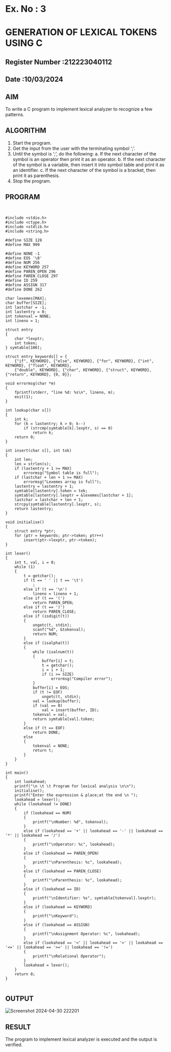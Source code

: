 # Ex. No : 3	
# GENERATION OF LEXICAL TOKENS USING C
## Register Number :212223040112

## Date :10/03/2024 

## AIM   
To write a C program to implement lexical analyzer to recognize a few patterns.

## ALGORITHM
1)	Start the program.
2)	Get the input from the user with the terminating symbol ‘;’.
3)	Until the symbol is ‘;’, do the following:
         a.	If the next character of the symbol is an operator then print it as an operator.
         b.	If the next character of the symbol is a variable, then insert it into symbol table and print it as an identifier.
         c.	If the next character of the symbol is a bracket, then print it as parenthesis.
4)	Stop the program.


## PROGRAM

```


#include <stdio.h>
#include <ctype.h>
#include <stdlib.h>
#include <string.h>

#define SIZE 128
#define MAX 999

#define NONE -1
#define EOS '\0'
#define NUM 256
#define KEYWORD 257
#define PAREN_OPEN 296
#define PAREN_CLOSE 297
#define ID 259
#define ASSIGN 317
#define DONE 262

char lexemes[MAX];
char buffer[SIZE];
int lastchar = -1;
int lastentry = 0;
int tokenval = NONE;
int lineno = 1;

struct entry
{
    char *lexptr;
    int token;
} symtable[100];

struct entry keywords[] = {
    {"if", KEYWORD}, {"else", KEYWORD}, {"for", KEYWORD}, {"int", KEYWORD}, {"float", KEYWORD},
    {"double", KEYWORD}, {"char", KEYWORD}, {"struct", KEYWORD}, {"return", KEYWORD}, {0, 0}};

void errormsg(char *m)
{
    fprintf(stderr, "line %d: %s\n", lineno, m);
    exit(1);
}

int lookup(char s[])
{
    int k;
    for (k = lastentry; k > 0; k--)
        if (strcmp(symtable[k].lexptr, s) == 0)
            return k;
    return 0;
}

int insert(char s[], int tok)
{
    int len;
    len = strlen(s);
    if (lastentry + 1 >= MAX)
        errormsg("Symbol table is full");
    if (lastchar + len + 1 >= MAX)
        errormsg("Lexemes array is full");
    lastentry = lastentry + 1;
    symtable[lastentry].token = tok;
    symtable[lastentry].lexptr = &lexemes[lastchar + 1];
    lastchar = lastchar + len + 1;
    strcpy(symtable[lastentry].lexptr, s);
    return lastentry;
}

void initialise()
{
    struct entry *ptr;
    for (ptr = keywords; ptr->token; ptr++)
        insert(ptr->lexptr, ptr->token);
}

int lexer()
{
    int t, val, i = 0;
    while (1)
    {
        t = getchar();
        if (t == ' ' || t == '\t')
            ;
        else if (t == '\n')
            lineno = lineno + 1;
        else if (t == '(')
            return PAREN_OPEN;
        else if (t == ')')
            return PAREN_CLOSE;
        else if (isdigit(t))
        {
            ungetc(t, stdin);
            scanf("%d", &tokenval);
            return NUM;
        }
        else if (isalpha(t))
        {
            while (isalnum(t))
            {
                buffer[i] = t;
                t = getchar();
                i = i + 1;
                if (i >= SIZE)
                    errormsg("Compiler error");
            }
            buffer[i] = EOS;
            if (t != EOF)
                ungetc(t, stdin);
            val = lookup(buffer);
            if (val == 0)
                val = insert(buffer, ID);
            tokenval = val;
            return symtable[val].token;
        }
        else if (t == EOF)
            return DONE;
        else
        {
            tokenval = NONE;
            return t;
        }
    }
}

int main()
{
    int lookahead;
    printf("\n \t \t Program for lexical analysis \n\n");
    initialise();
    printf("Enter the expression & place;at the end \n ");
    lookahead = lexer();
    while (lookahead != DONE)
    {
        if (lookahead == NUM)
        {
            printf("\nNumber: %d", tokenval);
        }
        else if (lookahead == '+' || lookahead == '-' || lookahead == '*' || lookahead == '/')
        {
            printf("\nOperator: %c", lookahead);
        }
        else if (lookahead == PAREN_OPEN)
        {
            printf("\nParenthesis: %c", lookahead);
        }
        else if (lookahead == PAREN_CLOSE)
        {
            printf("\nParenthesis: %c", lookahead);
        }
        else if (lookahead == ID)
        {
            printf("\nIdentifier: %s", symtable[tokenval].lexptr);
        }
        else if (lookahead == KEYWORD)
        {
            printf("\nKeyword");
        }
        else if (lookahead == ASSIGN)
        {
            printf("\nAssignment Operator: %c", lookahead);
        }
        else if (lookahead == '<' || lookahead == '>' || lookahead == '<=' || lookahead == '>=' || lookahead == '!=')
        {
            printf("\nRelational Operator");
        }
        lookahead = lexer();
    }
    return 0;
}


```

## OUTPUT 


![Screenshot 2024-04-30 222201](https://github.com/Mohamedasils/19CS409-Compiler-Design-Lab/assets/144870445/3eef4404-217b-4e05-b161-f22a48178a75)

## RESULT
The program to implement lexical analyzer is executed and the output is verified.
